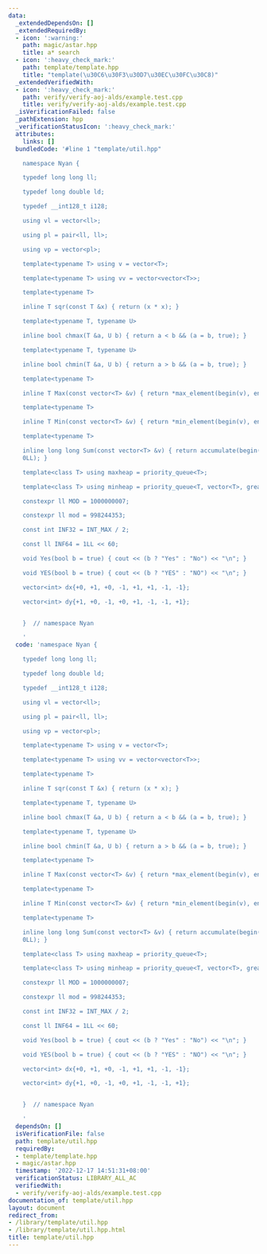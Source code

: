 ```yaml
---
data:
  _extendedDependsOn: []
  _extendedRequiredBy:
  - icon: ':warning:'
    path: magic/astar.hpp
    title: a* search
  - icon: ':heavy_check_mark:'
    path: template/template.hpp
    title: "template(\u30C6\u30F3\u30D7\u30EC\u30FC\u30C8)"
  _extendedVerifiedWith:
  - icon: ':heavy_check_mark:'
    path: verify/verify-aoj-alds/example.test.cpp
    title: verify/verify-aoj-alds/example.test.cpp
  _isVerificationFailed: false
  _pathExtension: hpp
  _verificationStatusIcon: ':heavy_check_mark:'
  attributes:
    links: []
  bundledCode: '#line 1 "template/util.hpp"

    namespace Nyan {

    typedef long long ll;

    typedef long double ld;

    typedef __int128_t i128;

    using vl = vector<ll>;

    using pl = pair<ll, ll>;

    using vp = vector<pl>;

    template<typename T> using v = vector<T>;

    template<typename T> using vv = vector<vector<T>>;

    template<typename T>

    inline T sqr(const T &x) { return (x * x); }

    template<typename T, typename U>

    inline bool chmax(T &a, U b) { return a < b && (a = b, true); }

    template<typename T, typename U>

    inline bool chmin(T &a, U b) { return a > b && (a = b, true); }

    template<typename T>

    inline T Max(const vector<T> &v) { return *max_element(begin(v), end(v)); }

    template<typename T>

    inline T Min(const vector<T> &v) { return *min_element(begin(v), end(v)); }

    template<typename T>

    inline long long Sum(const vector<T> &v) { return accumulate(begin(v), end(v),
    0LL); }

    template<class T> using maxheap = priority_queue<T>;

    template<class T> using minheap = priority_queue<T, vector<T>, greater<T>>;

    constexpr ll MOD = 1000000007;

    constexpr ll mod = 998244353;

    const int INF32 = INT_MAX / 2;

    const ll INF64 = 1LL << 60;

    void Yes(bool b = true) { cout << (b ? "Yes" : "No") << "\n"; }

    void YES(bool b = true) { cout << (b ? "YES" : "NO") << "\n"; }

    vector<int> dx{+0, +1, +0, -1, +1, +1, -1, -1};

    vector<int> dy{+1, +0, -1, +0, +1, -1, -1, +1};


    }  // namespace Nyan

    '
  code: 'namespace Nyan {

    typedef long long ll;

    typedef long double ld;

    typedef __int128_t i128;

    using vl = vector<ll>;

    using pl = pair<ll, ll>;

    using vp = vector<pl>;

    template<typename T> using v = vector<T>;

    template<typename T> using vv = vector<vector<T>>;

    template<typename T>

    inline T sqr(const T &x) { return (x * x); }

    template<typename T, typename U>

    inline bool chmax(T &a, U b) { return a < b && (a = b, true); }

    template<typename T, typename U>

    inline bool chmin(T &a, U b) { return a > b && (a = b, true); }

    template<typename T>

    inline T Max(const vector<T> &v) { return *max_element(begin(v), end(v)); }

    template<typename T>

    inline T Min(const vector<T> &v) { return *min_element(begin(v), end(v)); }

    template<typename T>

    inline long long Sum(const vector<T> &v) { return accumulate(begin(v), end(v),
    0LL); }

    template<class T> using maxheap = priority_queue<T>;

    template<class T> using minheap = priority_queue<T, vector<T>, greater<T>>;

    constexpr ll MOD = 1000000007;

    constexpr ll mod = 998244353;

    const int INF32 = INT_MAX / 2;

    const ll INF64 = 1LL << 60;

    void Yes(bool b = true) { cout << (b ? "Yes" : "No") << "\n"; }

    void YES(bool b = true) { cout << (b ? "YES" : "NO") << "\n"; }

    vector<int> dx{+0, +1, +0, -1, +1, +1, -1, -1};

    vector<int> dy{+1, +0, -1, +0, +1, -1, -1, +1};


    }  // namespace Nyan

    '
  dependsOn: []
  isVerificationFile: false
  path: template/util.hpp
  requiredBy:
  - template/template.hpp
  - magic/astar.hpp
  timestamp: '2022-12-17 14:51:31+08:00'
  verificationStatus: LIBRARY_ALL_AC
  verifiedWith:
  - verify/verify-aoj-alds/example.test.cpp
documentation_of: template/util.hpp
layout: document
redirect_from:
- /library/template/util.hpp
- /library/template/util.hpp.html
title: template/util.hpp
---
```

